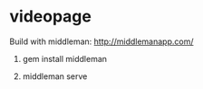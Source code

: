 videopage
=========

Build with middleman: http://middlemanapp.com/

1) gem install middleman

2) middleman serve
